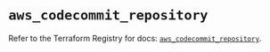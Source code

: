 # `aws_codecommit_repository`

Refer to the Terraform Registry for docs: [`aws_codecommit_repository`](https://registry.terraform.io/providers/hashicorp/aws/5.50.0/docs/resources/codecommit_repository).
